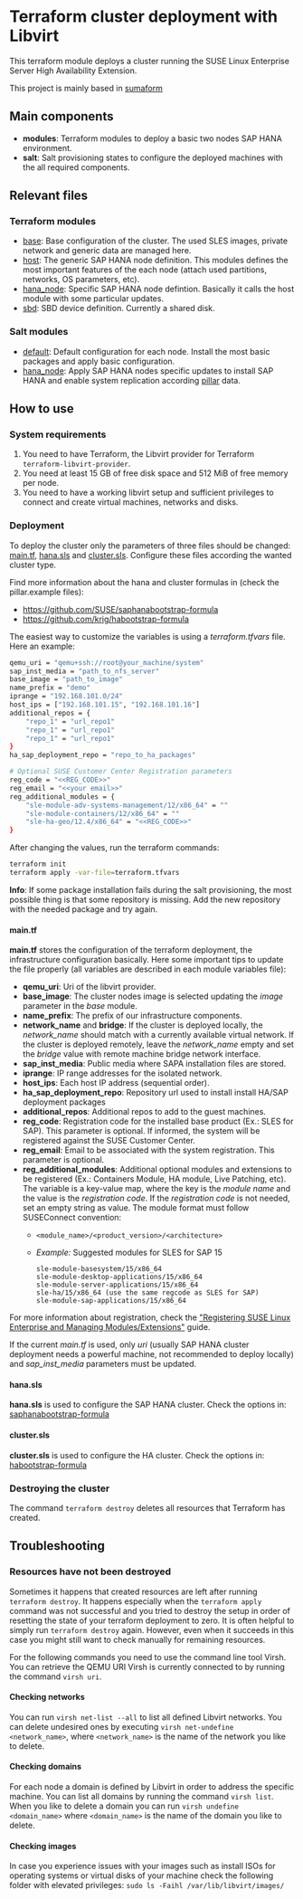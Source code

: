 # Terraform cluster deployment with Libvirt

This terraform module deploys a cluster running the SUSE Linux Enterprise Server
High Availability Extension.

This project is mainly based in [sumaform](https://github.com/moio/sumaform)

## Main components

- **modules**: Terraform modules to deploy a basic two nodes SAP HANA environment.
- **salt**: Salt provisioning states to configure the deployed machines with the
all required components.

## Relevant files

### Terraform modules
- [base](modules/base): Base configuration of the cluster. The used SLES images, private
network and generic data are managed here.
- [host](modules/host): The generic SAP HANA node definition. This modules defines the most
important features of the each node (attach used partitions, networks, OS parameters, etc).
- [hana_node](modules/hana_node): Specific SAP HANA node defintion. Basically it calls the
host module with some particular updates.
- [sbd](modules/sbd): SBD device definition. Currently a shared disk.

### Salt modules
- [default](../../salt/default): Default configuration for each node. Install the most
basic packages and apply basic configuration.
- [hana_node](../../salt/hana_node): Apply SAP HANA nodes specific updates to install
SAP HANA and enable system replication according [pillar](../../salt/hana_node/files/pillar/hana.sls)
data.

## How to use

### System requirements

1. You need to have Terraform, the Libvirt provider for Terraform
   `terraform-libvirt-provider`.
1. You need at least 15 GB of free disk space and 512 MiB of free memory per
   node.
1. You need to have a working libvirt setup and sufficient privileges to connect
   and create virtual machines, networks and disks.

### Deployment

To deploy the cluster only the parameters of three files should be changed: [main.tf](main.tf), [hana.sls](../../salt/hana_node/files/pillar/hana.sls) and [cluster.sls](../../salt/hana_node/files/pillar/cluster.sls).
Configure these files according the wanted cluster type.

Find more information about the hana and cluster formulas in (check the pillar.example files):
- https://github.com/SUSE/saphanabootstrap-formula
- https://github.com/krig/habootstrap-formula

The easiest way to customize the variables is using a *terraform.tfvars* file.
Here an example:

```bash
qemu_uri = "qemu+ssh://root@your_machine/system"
sap_inst_media = "path_to_nfs_server"
base_image = "path_to_image"
name_prefix = "demo"
iprange = "192.168.101.0/24"
host_ips = ["192.168.101.15", "192.168.101.16"]
additional_repos = {
    "repo_1" = "url_repo1"
    "repo_1" = "url_repo1"
    "repo_1" = "url_repo1"
}
ha_sap_deployment_repo = "repo_to_ha_packages"

# Optional SUSE Customer Center Registration parameters
reg_code = "<<REG_CODE>>"
reg_email = "<<your email>>"
reg_additional_modules = {
    "sle-module-adv-systems-management/12/x86_64" = ""
    "sle-module-containers/12/x86_64" = ""
    "sle-ha-geo/12.4/x86_64" = "<<REG_CODE>>"
}
```

After changing the values, run the terraform commands:

```bash
terraform init
terraform apply -var-file=terraform.tfvars
```

**Info**: If some package installation fails during the salt provisioning, the
most possible thing is that some repository is missing. Add the new repository
with the needed package and try again.

#### main.tf

**main.tf** stores the configuration of the terraform deployment, the infrastructure configuration basically. Here some important tips to update the file properly (all variables are described in each module variables file):

- **qemu_uri**: Uri of the libvirt provider.
- **base_image**: The cluster nodes image is selected updating the *image* parameter in the *base* module.
- **name_prefix**: The prefix of our infrastructure components.
- **network_name** and **bridge**: If the cluster is deployed locally, the *network_name* should match with a currently available virtual network. If the cluster is deployed remotely, leave the *network_name* empty and set the *bridge* value with remote machine bridge network interface.
- **sap_inst_media**: Public media where SAPA installation files are stored.
- **iprange**: IP range addresses for the isolated network.
- **host_ips**: Each host IP address (sequential order).
- **ha_sap_deployment_repo**: Repository url used to install install HA/SAP deployment packages
- **additional_repos**: Additional repos to add to the guest machines.
- **reg_code**: Registration code for the installed base product (Ex.: SLES for SAP). This parameter is optional. If informed, the system will be registered against the SUSE Customer Center.
- **reg_email**: Email to be associated with the system registration. This parameter is optional.
- **reg_additional_modules**: Additional optional modules and extensions to be registered (Ex.: Containers Module, HA module, Live Patching, etc). The variable is a key-value map, where the key is the _module name_ and the value is the _registration code_. If the _registration code_ is not needed, set an empty string as value. The module format must follow SUSEConnect convention:
    - `<module_name>/<product_version>/<architecture>`
    - *Example:* Suggested modules for SLES for SAP 15


          sle-module-basesystem/15/x86_64
          sle-module-desktop-applications/15/x86_64
          sle-module-server-applications/15/x86_64
          sle-ha/15/x86_64 (use the same regcode as SLES for SAP)
          sle-module-sap-applications/15/x86_64

For more information about registration, check the ["Registering SUSE Linux Enterprise and Managing Modules/Extensions"](https://www.suse.com/documentation/sles-15/book_sle_deployment/data/cha_register_sle.html) guide.


If the current *main.tf* is used, only *uri* (usually SAP HANA cluster deployment needs a powerful machine, not recommended to deploy locally) and *sap_inst_media* parameters must be updated.

#### hana.sls

**hana.sls** is used to configure the SAP HANA cluster. Check the options in: [saphanabootstrap-formula](https://github.com/arbulu89/saphanabootstrap-formula)

#### cluster.sls

**cluster.sls** is used to configure the HA cluster. Check the options in: [habootstrap-formula](https://github.com/krig/habootstrap-formula)


### Destroying the cluster

The command `terraform destroy` deletes all resources that Terraform has
created.

## Troubleshooting

### Resources have not been destroyed

Sometimes it happens that created resources are left after running
`terraform destroy`. It happens especially when the `terraform apply` command
was not successful and you tried to destroy the setup in order of resetting the
state of your terraform deployment to zero.
It is often helpful to simply run `terraform destroy` again. However, even when
it succeeds in this case you might still want to check manually for remaining
resources.

For the following commands you need to use the command line tool Virsh. You can
retrieve the QEMU URI Virsh is currently connected to by running the command
`virsh uri`.

#### Checking networks

You can run `virsh net-list --all` to list all defined Libvirt networks. You can
delete undesired ones by executing `virsh net-undefine <network_name>`, where
`<network_name>` is the name of the network you like to delete.

#### Checking domains

For each node a domain is defined by Libvirt in order to address the specific
machine. You can list all domains by running the command `virsh list`. When you
like to delete a domain you can run `virsh undefine <domain_name>` where
`<domain_name>` is the name of the domain you like to delete.

#### Checking images

In case you experience issues with your images such as install ISOs for
operating systems or virtual disks of your machine check the following folder
with elevated privileges: `sudo ls -Faihl /var/lib/libvirt/images/`
